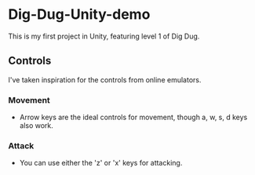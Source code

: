# Dig-Dug-Unity-demo

This is my first project in Unity, featuring level 1 of Dig Dug.

## Controls
I've taken inspiration for the controls from online emulators. 

### Movement
- Arrow keys are the ideal controls for movement, though a, w, s, d keys also work.

### Attack
- You can use either the 'z' or 'x' keys for attacking.

